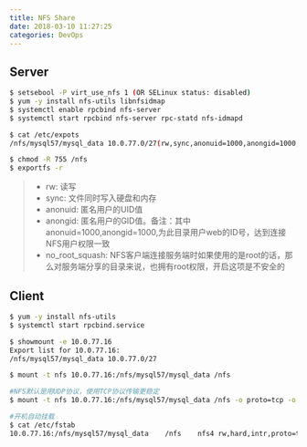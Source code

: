 ```yaml
---
title: NFS Share 
date: 2018-03-10 11:27:25
categories: DevOps
---
```

## Server

```bash
$ setsebool -P virt_use_nfs 1 (OR SELinux status: disabled)
$ yum -y install nfs-utils libnfsidmap
$ systemctl enable rpcbind nfs-server
$ systemctl start rpcbind nfs-server rpc-statd nfs-idmapd

$ cat /etc/expots
/nfs/mysql57/mysql_data 10.0.77.0/27(rw,sync,anonuid=1000,anongid=1000,no_root_squash)

$ chmod -R 755 /nfs
$ exportfs -r
```

> + rw: 读写
> + sync: 文件同时写入硬盘和内存
> + anonuid: 匿名用户的UID值
> + anongid: 匿名用户的GID值。备注：其中anonuid=1000,anongid=1000,为此目录用户web的ID号，达到连接NFS用户权限一致
> + no_root_squash: NFS客户端连接服务端时如果使用的是root的话，那么对服务端分享的目录来说，也拥有root权限，开启这项是不安全的

<!-- more -->

## Client

```bash
$ yum -y install nfs-utils
$ systemctl start rpcbind.service

$ showmount -e 10.0.77.16
Export list for 10.0.77.16:
/nfs/mysql57/mysql_data 10.0.77.0/27

$ mount -t nfs 10.0.77.16:/nfs/mysql57/mysql_data /nfs

#NFS默认是用UDP协议，使用TCP协议传输更稳定
$ mount -t nfs 10.0.77.16:/nfs/mysql57/mysql_data /nfs -o proto=tcp -o nolock

#开机自动挂载
$ cat /etc/fstab  
10.0.77.16:/nfs/mysql57/mysql_data    /nfs    nfs4 rw,hard,intr,proto=tcp,port=2049,noauto    0  0
```
